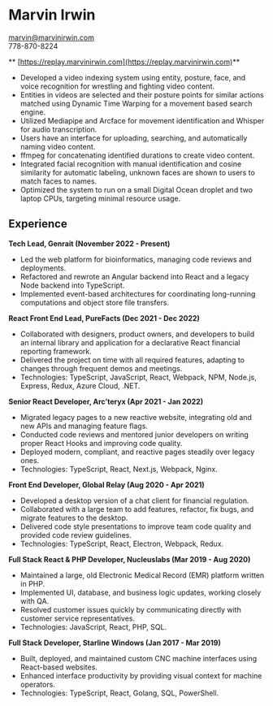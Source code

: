 # Marvin Irwin
marvin@marvinirwin.com  
778-870-8224  

** [https://replay.marvinirwin.com](https://replay.marvinirwin.com)**  
- Developed a video indexing system using entity, posture, face, and voice recognition for wrestling and fighting video content.
- Entities in videos are selected and their posture points for similar actions matched using Dynamic Time Warping for a movement based search engine.
- Utilized Mediapipe and Arcface for movement identification and Whisper for audio transcription.  
- Users have an interface for uploading, searching, and automatically naming video content.  
- ffmpeg for concatenating identified durations to create video content.  
- Integrated facial recognition with manual identification and cosine similarity for automatic labeling,  unknown faces are shown to users to match faces to names.
- Optimized the system to run on a small Digital Ocean droplet and two laptop CPUs, targeting minimal resource usage.  

## Experience  

**Tech Lead, Genrait (November 2022 - Present)**  
- Led the web platform for bioinformatics, managing code reviews and deployments.  
- Refactored and rewrote an Angular backend into React and a legacy Node backend into TypeScript.  
- Implemented event-based architectures for coordinating long-running computations and object store file transfers.  

**React Front End Lead, PureFacts (Dec 2021 - Dec 2022)**  
- Collaborated with designers, product owners, and developers to build an internal library and application for a declarative React financial reporting framework.  
- Delivered the project on time with all required features, adapting to changes through frequent demos and meetings.  
- Technologies: TypeScript, JavaScript, React, Webpack, NPM, Node.js, Express, Redux, Azure Cloud, .NET.  

**Senior React Developer, Arc’teryx (Apr 2021 - Jan 2022)**  
- Migrated legacy pages to a new reactive website, integrating old and new APIs and managing feature flags.  
- Conducted code reviews and mentored junior developers on writing proper React Hooks and improving code quality.  
- Deployed modern, compliant, and reactive pages steadily over legacy ones.  
- Technologies: TypeScript, React, Next.js, Webpack, Nginx.  

**Front End Developer, Global Relay (Aug 2020 - Apr 2021)**  
- Developed a desktop version of a chat client for financial regulation.  
- Collaborated with a large team to add features, refactor, fix bugs, and migrate features to the desktop.  
- Delivered code style presentations to improve team code quality and provided code review guidelines.  
- Technologies: TypeScript, React, Electron, Webpack, Redux.  

**Full Stack React & PHP Developer, Nucleuslabs (Mar 2019 - Aug 2020)**  
- Maintained a large, old Electronic Medical Record (EMR) platform written in PHP.  
- Implemented UI, database, and business logic updates, working closely with QA.  
- Resolved customer issues quickly by communicating directly with customer service representatives.  
- Technologies: JavaScript, React, PHP, SQL.  

**Full Stack Developer, Starline Windows (Jan 2017 - Mar 2019)**  
- Built, deployed, and maintained custom CNC machine interfaces using React-based websites.  
- Enhanced interface productivity by providing visual context for machine operators.  
- Technologies: TypeScript, React, Golang, SQL, PowerShell.  
